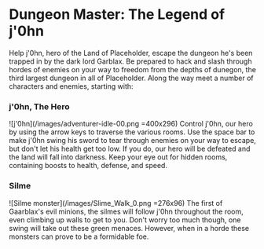  # Dungeon Master: The Legend of j'0hn

Help j'0hn, hero of the Land of Placeholder, escape the dungeon he's been trapped in by
the dark lord Garblax. Be prepared to hack and slash through hordes of enemies on 
your way to freedom from the depths of dunegon, the third largest dungeon in all of 
Placeholder. Along the way meet a number of characters and enemies, starting with:

### j'0hn, The Hero
![j'0hn](/images/adventurer-idle-00.png =400x296)
Control j'0hn, our hero by using the arrow keys to traverse the various rooms. Use the 
space bar to make j'0hn swing his sword to tear through enemies on your way to escape,
but don't let his health get too low. If you do, our hero will be defeated and the land
will fall into darkness. Keep your eye out for hidden rooms, containing boosts to health,
defense, and speed.

### Silme
![Silme monster](/images/Slime_Walk_0.png =276x96)
The first of Gaarblax's evil minions, the silmes will follow j'0hn throughout the room,
even climbing up walls to get to you. Don't worry too much though, one swing will take out
these green menaces. However, when in a horde these monsters can prove to be a formidable
foe.
